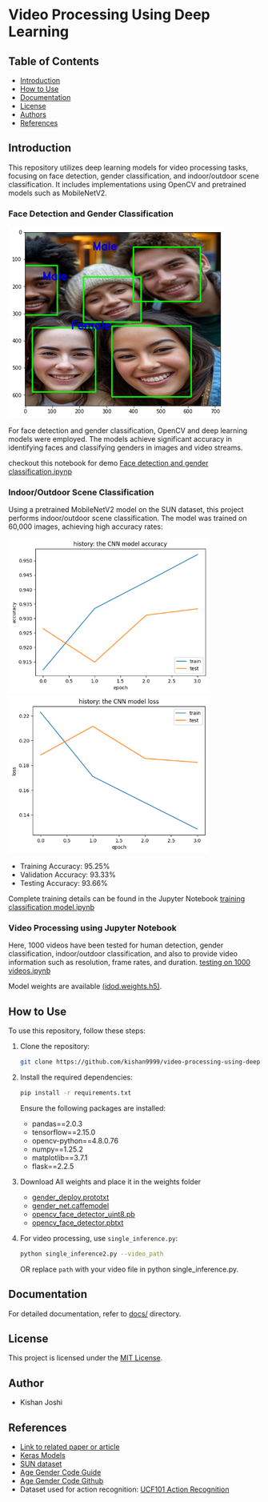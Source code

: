 # Video Processing Using Deep Learning

## Table of Contents
- [Introduction](#introduction)
- [How to Use](#how-to-use)
- [Documentation](#documentation)
- [License](#license)
- [Authors](#authors)
- [References](#references)

## Introduction
This repository utilizes deep learning models for video processing tasks, focusing on face detection, gender classification, and indoor/outdoor scene classification. It includes implementations using OpenCV and pretrained models such as MobileNetV2.

### Face Detection and Gender Classification
![Face Detection and Gender Classification](https://github.com/kishan9999/video-processing-using-deep-learning/blob/main/samples/demo.png)

For face detection and gender classification, OpenCV and deep learning models were employed. The models achieve significant accuracy in identifying faces and classifying genders in images and video streams.

checkout this notebook for demo [Face detection and gender classification.ipynp](https://github.com/kishan9999/video-processing-using-deep-learning/blob/main/human%20detection%20and%20gender%20classification%20demo.ipynb)

### Indoor/Outdoor Scene Classification
Using a pretrained MobileNetV2 model on the SUN dataset, this project performs indoor/outdoor scene classification. The model was trained on 60,000 images, achieving high accuracy rates:

<div>
    <img src="https://github.com/kishan9999/video-processing-using-deep-learning/blob/main/samples/mobilenetv2%20training.png" alt="training 1" width="400"/>
    <img src="https://github.com/kishan9999/video-processing-using-deep-learning/blob/main/samples/mobilenetv2%20training%202.png" alt="training 2" width="400"/>
</div>

- Training Accuracy: 95.25%
- Validation Accuracy: 93.33%
- Testing Accuracy: 93.66%
  
Complete training details can be found in the Jupyter Notebook [training classification model.ipynb](https://github.com/kishan9999/video-processing-using-deep-learning/blob/main/training%20cnn%20model%20for%20indoor%20outdoor%20scenes.ipynb)

### Video Processing using Jupyter Notebook
Here, 1000 videos have been tested for human detection, gender classification, indoor/outdoor classification, and also to provide video information such as resolution, frame rates, and duration.
[testing on 1000 videos.ipynb](https://github.com/kishan9999/video-processing-using-deep-learning/blob/main/processing%20all%201000%20videos.ipynb)

Model weights are available [(idod.weights.h5)](https://github.com/kishan9999/video-processing-using-deep-learning/blob/main/weights/idod.weights.h5).

## How to Use
To use this repository, follow these steps:
1. Clone the repository:
   ```bash
   git clone https://github.com/kishan9999/video-processing-using-deep-learning.git
   ```
2. Install the required dependencies:
   ```bash
   pip install -r requirements.txt
   ```
   Ensure the following packages are installed:
   - pandas==2.0.3
   - tensorflow==2.15.0
   - opencv-python==4.8.0.76
   - numpy==1.25.2
   - matplotlib==3.7.1
   - flask==2.2.5
  
3. Download All weights and place it in the weights folder
   * [gender_deploy.prototxt](https://github.com/smahesh29/Gender-and-Age-Detection/blob/master/gender_deploy.prototxt)
   * [gender_net.caffemodel](https://github.com/smahesh29/Gender-and-Age-Detection/blob/master/gender_net.caffemodel)
   * [opencv_face_detector_uint8.pb](https://github.com/spmallick/learnopencv/blob/master/AgeGender/opencv_face_detector_uint8.pb)
   * [opencv_face_detector.pbtxt](https://github.com/spmallick/learnopencv/blob/master/AgeGender/opencv_face_detector.pbtxt)

5. For video processing, use `single_inference.py`:
   ```bash
   python single_inference2.py --video_path
   ```
   OR replace `path` with your video file in python single_inference.py.

## Documentation
For detailed documentation, refer to [docs/](link/to/docs/) directory.

## License
This project is licensed under the [MIT License](link/to/license).

## Author
- Kishan Joshi

## References
- [Link to related paper or article](link/to/paper)
- [Keras Models](https://keras.io/api/applications/)
- [SUN dataset](https://groups.csail.mit.edu/vision/SUN/hierarchy.html)
- [Age Gender Code Guide](https://www.geeksforgeeks.org/age-and-gender-detection-using-opencv-in-python/)
- [Age Gender Code Github](https://github.com/spmallick/learnopencv/tree/master/AgeGender)
- Dataset used for action recognition: [UCF101 Action Recognition](https://www.kaggle.com/datasets/matthewjansen/ucf101-action-recognition)
